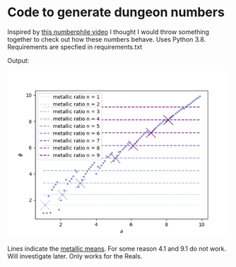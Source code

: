 # Code to generate dungeon numbers 
Inspired by [this numberphile video](https://www.youtube.com/watch?v=HFeKdMf01rQ)  I thought I would throw something together to check out how these numbers behave.
Uses Python 3.8. Requirements are specfied in requirements.txt

Output:

![](phi-vs-a.png)

Lines indicate the [metallic means](https://en.wikipedia.org/wiki/Metallic_mean). 
For some reason 4.1 and 9.1 do not work. Will investigate later. Only works for the Reals.
